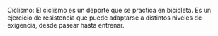 Ciclismo:
El ciclismo es un deporte que se practica en bicicleta. Es un ejercicio de resistencia que puede adaptarse a distintos niveles de exigencia, desde pasear hasta entrenar. 
